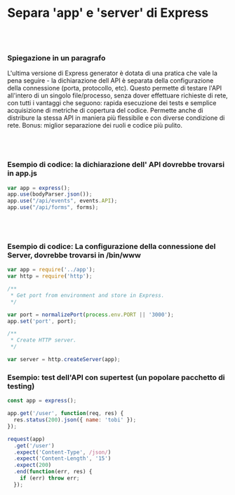 # Separa 'app' e 'server' di Express

<br/><br/>

### Spiegazione in un paragrafo

L'ultima versione di Express generator è dotata di una pratica che vale la pena seguire - la dichiarazione dell API è separata della configurazione della connessione (porta, protocollo, etc). Questo permette di testare l'API all'intero di un singolo file/processo, senza dover effettuare richieste di rete, con tutti i vantaggi che seguono: rapida esecuzione dei tests e semplice acquisizione di metriche di copertura del codice. Permette anche di distribure la stessa API in maniera più flessibile e con diverse condizione di rete. Bonus: miglior separazione dei ruoli e codice più pulito.

<br/><br/>

### Esempio di codice: la dichiarazione dell' API dovrebbe trovarsi in app.js

```javascript
var app = express();
app.use(bodyParser.json());
app.use("/api/events", events.API);
app.use("/api/forms", forms);
```

<br/><br/>

### Esempio di codice: La configurazione della connessione del Server, dovrebbe trovarsi in /bin/www

```javascript
var app = require('../app');
var http = require('http');

/**
 * Get port from environment and store in Express.
 */

var port = normalizePort(process.env.PORT || '3000');
app.set('port', port);

/**
 * Create HTTP server.
 */

var server = http.createServer(app);
```

### Esempio: test dell'API con supertest (un popolare pacchetto di testing)

```javascript
const app = express();

app.get('/user', function(req, res) {
  res.status(200).json({ name: 'tobi' });
});

request(app)
  .get('/user')
  .expect('Content-Type', /json/)
  .expect('Content-Length', '15')
  .expect(200)
  .end(function(err, res) {
    if (err) throw err;
  });
````
